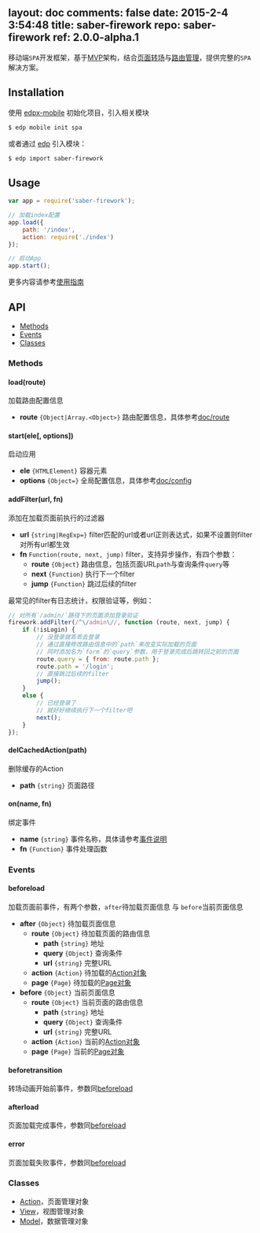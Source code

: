 layout: doc
comments: false
date: 2015-2-4 3:54:48
title: saber-firework
repo: saber-firework
ref: 2.0.0-alpha.1
---

移动端`SPA`开发框架，基于[MVP](https://github.com/ecomfe/saber-mm)架构，结合[页面转场](https://github.com/ecomfe/saber-viewport)与[路由管理](https://github.com/ecomfe/saber-router)，提供完整的`SPA`解决方案。

## Installation

使用 [edpx-mobile](https://github.com/ecomfe/edpx-mobile) 初始化项目，引入相关模块

```sh
$ edp mobile init spa
```

或者通过 [edp](https://github.com/ecomfe/edp) 引入模块：

```sh
$ edp import saber-firework
```

## Usage

```js
var app = require('saber-firework');

// 加载index配置
app.load({
    path: '/index',
    action: require('./index')
});

// 启动App
app.start();
```

更多内容请参考[使用指南](doc/guide.html)

## API

* [Methods](#methods)
* [Events](#events)
* [Classes](#classes)

### Methods

#### load(route)

加载路由配置信息

* **route** `{Object|Array.<Object>}` 路由配置信息，具体参考[doc/route](doc/route.html)

#### start(ele[, options])

启动应用

* **ele** `{HTMLElement}` 容器元素
* **options** `{Object=}` 全局配置信息，具体参考[doc/config](doc/config.html)

#### addFilter(url, fn)

添加在加载页面前执行的过滤器

* **url** `{string|RegExp=}` filter匹配的url或者url正则表达式，如果不设置则filter对所有url都生效
* **fn** `Function(route, next, jump)` filter，支持异步操作，有四个参数：
    * **route** `{Object}` 路由信息，包括页面URL`path`与查询条件`query`等
    * **next** `{Function}` 执行下一个filter
    * **jump** `{Function}` 跳过后续的filter

最常见的filter有日志统计，权限验证等，例如：

```js
// 对所有`/admin/`路径下的页面添加登录验证
firework.addFilter(/^\/admin\//, function (route, next, jump) {
    if (!isLogin) {
        // 没登录就乖乖去登录
        // 通过直接修改路由信息中的`path`来改变实际加载的页面
        // 同时添加名为`form`的`query`参数，用于登录完成后跳转回之前的页面
        route.query = { from: route.path };
        route.path = '/login';
        // 直接跳过后续的filter
        jump();
    }
    else {
        // 已经登录了
        // 就好好继续执行下一个filter吧
        next();
    }
});
```

#### delCachedAction(path)

删除缓存的Action

* **path** `{string}` 页面路径

#### on(name, fn)

绑定事件

* **name** `{string}` 事件名称，具体请参考[事件说明](#events)
* **fn** `{Function}` 事件处理函数

### Events

#### beforeload

加载页面前事件，有两个参数，`after`待加载页面信息 与 `before`当前页面信息

* **after** `{Object}`  待加载页面信息
    * **route** `{Object}` 待加载页面的路由信息
        * **path** `{string}` 地址
        * **query** `{Object}` 查询条件
        * **url** `{string}` 完整URL
    * **action** `{Action}` 待加载的[Action对象](https://github.com/ecomfe/saber-mm/blob/master/doc/presenter.html)
    * **page** `{Page}` 待加载的[Page对象](https://github.com/ecomfe/saber-viewport#page)
* **before** `{Object}` 当前页面信息
    * **route** `{Object}` 当前页面的路由信息
        * **path** `{string}` 地址
        * **query** `{Object}` 查询条件
        * **url** `{string}` 完整URL
    * **action** `{Action}` 当前的[Action对象](https://github.com/ecomfe/saber-mm/blob/master/doc/presenter.html)
    * **page** `{Page}` 当前的[Page对象](https://github.com/ecomfe/saber-viewport#page)

#### beforetransition

转场动画开始前事件，参数同[beforeload](#beforeload)

#### afterload

页面加载完成事件，参数同[beforeload](#beforeload)

#### error

页面加载失败事件，参数同[beforeload](#beforeload)

### Classes

* [Action](https://github.com/ecomfe/saber-mm/blob/master/doc/presenter.html)，页面管理对象
* [View](https://github.com/ecomfe/saber-mm/blob/master/doc/view.html)，视图管理对象
* [Model](https://github.com/ecomfe/saber-mm/blob/master/doc/view.html)，数据管理对象
